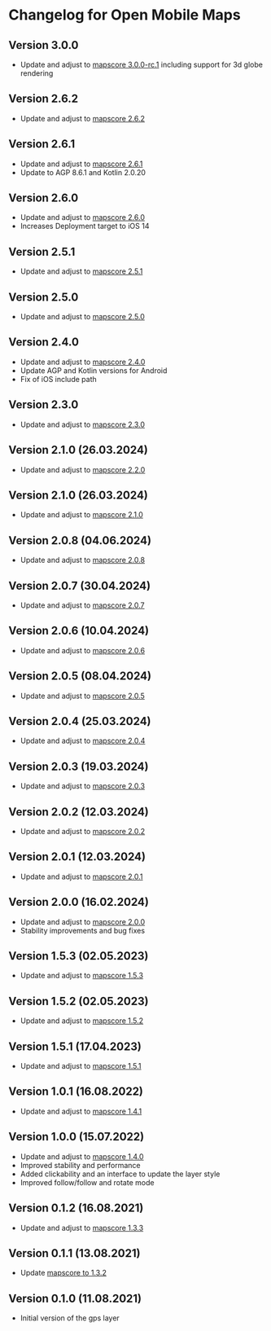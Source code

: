 # Changelog for Open Mobile Maps

## Version 3.0.0
- Update and adjust to [mapscore 3.0.0-rc.1](https://github.com/openmobilemaps/maps-core/releases/tag/3.0.0-rc.1) including support for 3d globe rendering

## Version 2.6.2
- Update and adjust to [mapscore 2.6.2](https://github.com/openmobilemaps/maps-core/releases/tag/2.6.2)

## Version 2.6.1
- Update and adjust to [mapscore 2.6.1](https://github.com/openmobilemaps/maps-core/releases/tag/2.6.1)
- Update to AGP 8.6.1 and Kotlin 2.0.20

## Version 2.6.0
- Update and adjust to [mapscore 2.6.0](https://github.com/openmobilemaps/maps-core/releases/tag/2.6.0)
- Increases Deployment target to iOS 14

## Version 2.5.1 
- Update and adjust to [mapscore 2.5.1](https://github.com/openmobilemaps/maps-core/releases/tag/2.5.1)

## Version 2.5.0 
- Update and adjust to [mapscore 2.5.0](https://github.com/openmobilemaps/maps-core/releases/tag/2.5.0)

## Version 2.4.0 
- Update and adjust to [mapscore 2.4.0](https://github.com/openmobilemaps/maps-core/releases/tag/2.4.0)
- Update AGP and Kotlin versions for Android
- Fix of iOS include path

## Version 2.3.0 
- Update and adjust to [mapscore 2.3.0](https://github.com/openmobilemaps/maps-core/releases/tag/2.3.0)

## Version 2.1.0 (26.03.2024)
- Update and adjust to [mapscore 2.2.0](https://github.com/openmobilemaps/maps-core/releases/tag/2.2.0)

## Version 2.1.0 (26.03.2024)
- Update and adjust to [mapscore 2.1.0](https://github.com/openmobilemaps/maps-core/releases/tag/2.1.0)

## Version 2.0.8 (04.06.2024)
- Update and adjust to [mapscore 2.0.8](https://github.com/openmobilemaps/maps-core/releases/tag/2.0.8)

## Version 2.0.7 (30.04.2024)
- Update and adjust to [mapscore 2.0.7](https://github.com/openmobilemaps/maps-core/releases/tag/2.0.7)

## Version 2.0.6 (10.04.2024)
- Update and adjust to [mapscore 2.0.6](https://github.com/openmobilemaps/maps-core/releases/tag/2.0.6)

## Version 2.0.5 (08.04.2024)
- Update and adjust to [mapscore 2.0.5](https://github.com/openmobilemaps/maps-core/releases/tag/2.0.5)

## Version 2.0.4 (25.03.2024)
- Update and adjust to [mapscore 2.0.4](https://github.com/openmobilemaps/maps-core/releases/tag/2.0.4)

## Version 2.0.3 (19.03.2024)
- Update and adjust to [mapscore 2.0.3](https://github.com/openmobilemaps/maps-core/releases/tag/2.0.3)

## Version 2.0.2 (12.03.2024)
- Update and adjust to [mapscore 2.0.2](https://github.com/openmobilemaps/maps-core/releases/tag/2.0.2)

## Version 2.0.1 (12.03.2024)
- Update and adjust to [mapscore 2.0.1](https://github.com/openmobilemaps/maps-core/releases/tag/2.0.1)

## Version 2.0.0 (16.02.2024)
- Update and adjust to [mapscore 2.0.0](https://github.com/openmobilemaps/maps-core/releases/tag/2.0.0)
- Stability improvements and bug fixes

## Version 1.5.3 (02.05.2023)
- Update and adjust to [mapscore 1.5.3](https://github.com/openmobilemaps/maps-core/releases/tag/1.5.3)

## Version 1.5.2 (02.05.2023)
- Update and adjust to [mapscore 1.5.2](https://github.com/openmobilemaps/maps-core/releases/tag/1.5.2)

## Version 1.5.1 (17.04.2023)
- Update and adjust to [mapscore 1.5.1](https://github.com/openmobilemaps/maps-core/releases/tag/1.5.1)

## Version 1.0.1 (16.08.2022)
- Update and adjust to [mapscore 1.4.1](https://github.com/openmobilemaps/maps-core/releases/tag/1.4.1)

## Version 1.0.0 (15.07.2022)
- Update and adjust to [mapscore 1.4.0](https://github.com/openmobilemaps/maps-core/releases/tag/1.4.0)
- Improved stability and performance
- Added clickability and an interface to update the layer style
- Improved follow/follow and rotate mode

## Version 0.1.2 (16.08.2021)
- Update and adjust to [mapscore 1.3.3](https://github.com/openmobilemaps/maps-core/releases/tag/1.3.3)

## Version 0.1.1 (13.08.2021)
- Update [mapscore to 1.3.2](https://github.com/openmobilemaps/maps-core/releases/tag/1.3.2)

## Version 0.1.0 (11.08.2021)
- Initial version of the gps layer
